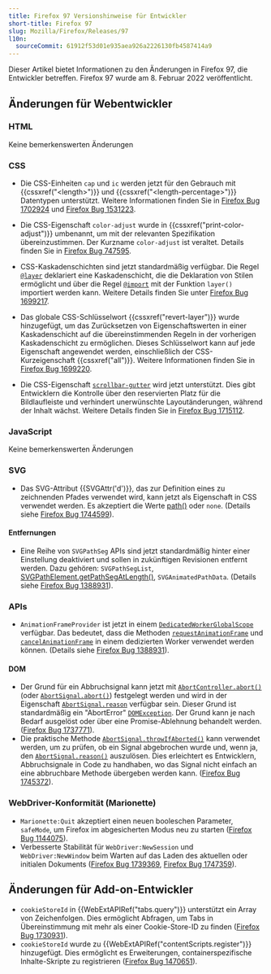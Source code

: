 ```yaml
---
title: Firefox 97 Versionshinweise für Entwickler
short-title: Firefox 97
slug: Mozilla/Firefox/Releases/97
l10n:
  sourceCommit: 61912f53d01e935aea926a2226130fb4587414a9
---
```


Dieser Artikel bietet Informationen zu den Änderungen in Firefox 97, die Entwickler betreffen. Firefox 97 wurde am 8. Februar 2022 veröffentlicht.

## Änderungen für Webentwickler

### HTML

Keine bemerkenswerten Änderungen

### CSS

- Die CSS-Einheiten `cap` und `ic` werden jetzt für den Gebrauch mit {{cssxref("&lt;length&gt;")}} und {{cssxref("&lt;length-percentage&gt;")}} Datentypen unterstützt.
  Weitere Informationen finden Sie in [Firefox Bug 1702924](https://bugzil.la/1702924) und [Firefox Bug 1531223](https://bugzil.la/1531223).

- Die CSS-Eigenschaft `color-adjust` wurde in {{cssxref("print-color-adjust")}} umbenannt, um mit der relevanten Spezifikation übereinzustimmen.
  Der Kurzname `color-adjust` ist veraltet.
  Details finden Sie in [Firefox Bug 747595](https://bugzil.la/747595).

- CSS-Kaskadenschichten sind jetzt standardmäßig verfügbar. Die Regel [`@layer`](/de/docs/Web/CSS/@layer) deklariert eine Kaskadenschicht, die die Deklaration von Stilen ermöglicht und über die Regel [`@import`](/de/docs/Web/CSS/@import) mit der Funktion `layer()` importiert werden kann. Weitere Details finden Sie unter [Firefox Bug 1699217](https://bugzil.la/1699217).

- Das globale CSS-Schlüsselwort {{cssxref("revert-layer")}} wurde hinzugefügt, um das Zurücksetzen von Eigenschaftswerten in einer Kaskadenschicht auf die übereinstimmenden Regeln in der vorherigen Kaskadenschicht zu ermöglichen. Dieses Schlüsselwort kann auf jede Eigenschaft angewendet werden, einschließlich der CSS-Kurzeigenschaft {{cssxref("all")}}. Weitere Informationen finden Sie in [Firefox Bug 1699220](https://bugzil.la/1699220).

- Die CSS-Eigenschaft [`scrollbar-gutter`](/de/docs/Web/CSS/scrollbar-gutter) wird jetzt unterstützt. Dies gibt Entwicklern die Kontrolle über den reservierten Platz für die Bildlaufleiste und verhindert unerwünschte Layoutänderungen, während der Inhalt wächst.
  Weitere Details finden Sie in [Firefox Bug 1715112](https://bugzil.la/1715112).

### JavaScript

Keine bemerkenswerten Änderungen

### SVG

- Das SVG-Attribut {{SVGAttr('d')}}, das zur Definition eines zu zeichnenden Pfades verwendet wird, kann jetzt als Eigenschaft in CSS verwendet werden.
  Es akzeptiert die Werte [path()](/de/docs/Web/CSS/basic-shape/path) oder `none`. (Details siehe [Firefox Bug 1744599](https://bugzil.la/1744599)).

#### Entfernungen

- Eine Reihe von `SVGPathSeg` APIs sind jetzt standardmäßig hinter einer Einstellung deaktiviert und sollen in zukünftigen Revisionen entfernt werden.
  Dazu gehören: `SVGPathSegList`, [SVGPathElement.getPathSegAtLength()](/de/docs/Web/API/SVGPathElement), `SVGAnimatedPathData`.
  (Details siehe [Firefox Bug 1388931](https://bugzil.la/1388931)).

### APIs

- `AnimationFrameProvider` ist jetzt in einem [`DedicatedWorkerGlobalScope`](/de/docs/Web/API/DedicatedWorkerGlobalScope) verfügbar. Das bedeutet, dass die Methoden [`requestAnimationFrame`](/de/docs/Web/API/Window/requestAnimationFrame) und [`cancelAnimationFrame`](/de/docs/Web/API/Window/cancelAnimationFrame) in einem dedizierten Worker verwendet werden können.
  (Details siehe [Firefox Bug 1388931](https://bugzil.la/1388931)).

#### DOM

- Der Grund für ein Abbruchsignal kann jetzt mit [`AbortController.abort()`](/de/docs/Web/API/AbortController/abort) (oder [`AbortSignal.abort()`](/de/docs/Web/API/AbortSignal/abort_static)) festgelegt werden und wird in der Eigenschaft [`AbortSignal.reason`](/de/docs/Web/API/AbortSignal/reason) verfügbar sein.
  Dieser Grund ist standardmäßig ein "AbortError" [`DOMException`](/de/docs/Web/API/DOMException).
  Der Grund kann je nach Bedarf ausgelöst oder über eine Promise-Ablehnung behandelt werden.
  ([Firefox Bug 1737771](https://bugzil.la/1737771)).
- Die praktische Methode [`AbortSignal.throwIfAborted()`](/de/docs/Web/API/AbortSignal/throwIfAborted) kann verwendet werden, um zu prüfen, ob ein Signal abgebrochen wurde und, wenn ja, den [`AbortSignal.reason()`](/de/docs/Web/API/AbortSignal/reason) auszulösen.
  Dies erleichtert es Entwicklern, Abbruchsignale in Code zu handhaben, wo das Signal nicht einfach an eine abbruchbare Methode übergeben werden kann. ([Firefox Bug 1745372](https://bugzil.la/1745372)).

### WebDriver-Konformität (Marionette)

- `Marionette:Quit` akzeptiert einen neuen booleschen Parameter, `safeMode`, um Firefox im abgesicherten Modus neu zu starten ([Firefox Bug 1144075](https://bugzil.la/1144075)).
- Verbesserte Stabilität für `WebDriver:NewSession` und `WebDriver:NewWindow` beim Warten auf das Laden des aktuellen oder initialen Dokuments ([Firefox Bug 1739369](https://bugzil.la/1739369), [Firefox Bug 1747359](https://bugzil.la/1747359)).

## Änderungen für Add-on-Entwickler

- `cookieStoreId` in {{WebExtAPIRef("tabs.query")}} unterstützt ein Array von Zeichenfolgen. Dies ermöglicht Abfragen, um Tabs in Übereinstimmung mit mehr als einer Cookie-Store-ID zu finden ([Firefox Bug 1730931](https://bugzil.la/1730931)).
- `cookieStoreId` wurde zu {{WebExtAPIRef("contentScripts.register")}} hinzugefügt. Dies ermöglicht es Erweiterungen, containerspezifische Inhalte-Skripte zu registrieren ([Firefox Bug 1470651](https://bugzil.la/1470651)).
